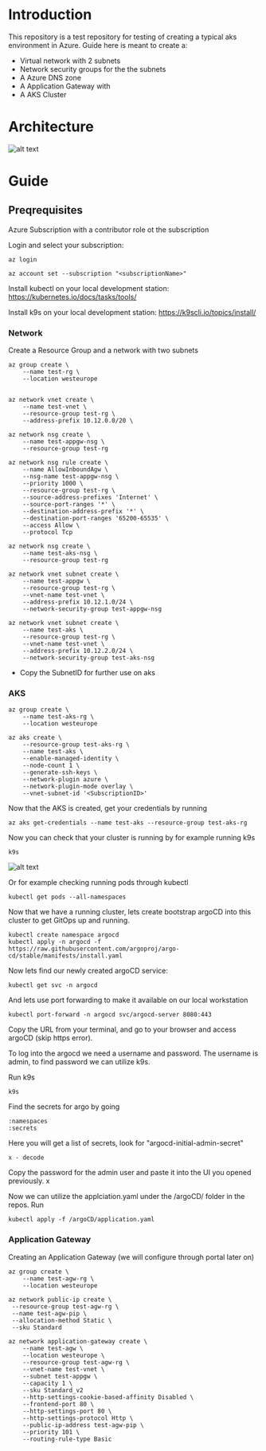 # Introduction 
This repository is a test repository for testing of creating a typical aks environment in Azure. 
Guide here is meant to create a: 
* Virtual network with 2 subnets 
* Network security groups for the the subnets 
* A Azure DNS zone 
* A Application Gateway with 
* A AKS Cluster 

 
# Architecture 

![alt text](architecture.png)

# Guide

## Preqrequisites 
Azure Subscription with a contributor role ot the subscription 

Login and select your subscription: 

```
az login 

az account set --subscription "<subscriptionName>"

```

Install kubectl on your local development station: 
https://kubernetes.io/docs/tasks/tools/

Install k9s on your local development station: 
https://k9scli.io/topics/install/ 



### Network 
Create a Resource Group and a network with two subnets 



```
az group create \
    --name test-rg \
    --location westeurope


az network vnet create \
    --name test-vnet \
    --resource-group test-rg \
    --address-prefix 10.12.0.0/20 \

az network nsg create \
    --name test-appgw-nsg \
    --resource-group test-rg

az network nsg rule create \
    --name AllowInboundAgw \
    --nsg-name test-appgw-nsg \
    --priority 1000 \
    --resource-group test-rg \
    --source-address-prefixes 'Internet' \
    --source-port-ranges '*' \
    --destination-address-prefix '*' \
    --destination-port-ranges '65200-65535' \
    --access Allow \
    --protocol Tcp

az network nsg create \
    --name test-aks-nsg \
    --resource-group test-rg    

az network vnet subnet create \
    --name test-appgw \
    --resource-group test-rg \
    --vnet-name test-vnet \
    --address-prefix 10.12.1.0/24 \
    --network-security-group test-appgw-nsg

az network vnet subnet create \
    --name test-aks \
    --resource-group test-rg \
    --vnet-name test-vnet \
    --address-prefix 10.12.2.0/24 \
    --network-security-group test-aks-nsg

```
* Copy the SubnetID for further use on aks
### AKS 

```
az group create \
    --name test-aks-rg \
    --location westeurope

az aks create \
    --resource-group test-aks-rg \
    --name test-aks \
    --enable-managed-identity \
    --node-count 1 \
    --generate-ssh-keys \
    --network-plugin azure \
    --network-plugin-mode overlay \
    --vnet-subnet-id '<SubscriptionID>'

```

Now that the AKS is created, get your credentials by running 

```
az aks get-credentials --name test-aks --resource-group test-aks-rg

```

Now you can check that your cluster is running by for example running k9s 

```
k9s
```

![alt text](k9s.png)

Or for example checking running pods through kubectl 

```
kubectl get pods --all-namespaces
```


Now that we have a running cluster, lets create bootstrap argoCD into this cluster to get GitOps up and running. 

```
kubectl create namespace argocd
kubectl apply -n argocd -f https://raw.githubusercontent.com/argoproj/argo-cd/stable/manifests/install.yaml
```

Now lets find our newly created argoCD service: 

```
kubectl get svc -n argocd
```

And lets use port forwarding to make it available on our local workstation

```
kubectl port-forward -n argocd svc/argocd-server 8080:443
```

Copy the URL from your terminal, and go to your browser and access argoCD (skip https error).

To log into the argocd we need a username and password. 
The username is admin, to find password we can utilize k9s. 

Run k9s
```
k9s
```
Find the secrets for argo by going 
```
:namespaces 
:secrets 
```
Here you will get a list of secrets, look for "argocd-initial-admin-secret"
```
x - decode 
```

Copy the password for the admin user and paste it into the UI you opened previously. 
x

Now we can utilize the applciation.yaml under the /argoCD/ folder in the repos. 
Run 

```
kubectl apply -f /argoCD/application.yaml
```



### Application Gateway



Creating an Application Gateway (we will configure through portal later on)

```
az group create \
    --name test-agw-rg \
    --location westeurope

az network public-ip create \
 --resource-group test-agw-rg \
 --name test-agw-pip \
 --allocation-method Static \
 --sku Standard

az network application-gateway create \
    --name test-agw \
    --location westeurope \
    --resource-group test-agw-rg \
    --vnet-name test-vnet \
    --subnet test-appgw \
    --capacity 1 \
    --sku Standard_v2
    --http-settings-cookie-based-affinity Disabled \
    --frontend-port 80 \
    --http-settings-port 80 \
    --http-settings-protocol Http \
    --public-ip-address test-agw-pip \
    --priority 101 \
    --routing-rule-type Basic
